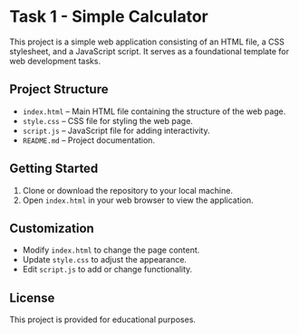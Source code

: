 # Task 1 - Simple Calculator

This project is a simple web application consisting of an HTML file, a CSS stylesheet, and a JavaScript script. It serves as a foundational template for web development tasks.

## Project Structure

- `index.html` – Main HTML file containing the structure of the web page.
- `style.css` – CSS file for styling the web page.
- `script.js` – JavaScript file for adding interactivity.
- `README.md` – Project documentation.

## Getting Started

1. Clone or download the repository to your local machine.
2. Open `index.html` in your web browser to view the application.

## Customization

- Modify `index.html` to change the page content.
- Update `style.css` to adjust the appearance.
- Edit `script.js` to add or change functionality.

## License

This project is provided for educational purposes.